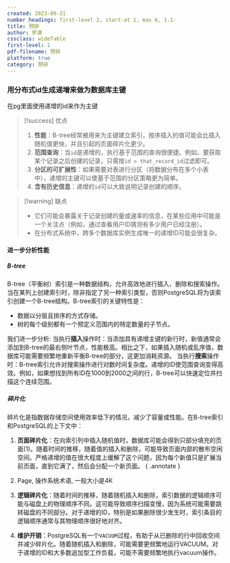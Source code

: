 ```yaml
---
created: 2023-09-21
number headings: first-level 2, start-at 1, max 6, 1.1-
title: 预研
author: 罗潇
cssclass: wideTable
first-level: 1
pdf-filename: 预研
platform: true
category: 预研
---
```


### 用分布式id生成递增来做为数据库主键

在pg里面使用递增的id来作为主键

> [!success] 优点
> 1. **性能**：B-tree经常被用来为主键建立索引，按序插入的值可能会比插入随机值更快，并且引起的页面碎片化更少。
> 2. **范围查询**：当`id`是递增的，执行基于范围的查询很便捷。例如，要获取某个记录之后创建的记录，只需按`id > that_record_id`过滤即可。
> 3. **分区的可扩展性**：如果需要对表进行分区（将数据分布在多个小表中），递增的主键可以使基于范围的分区策略更为简单。
> 4. **含有历史信息**：递增的`id`可以大致说明记录创建的顺序。

> [!warning] 缺点
> - 它们可能会暴露关于记录创建的量或速率的信息，在某些应用中可能是一个关注点（例如，通过查看用户ID猜测有多少用户已经注册）。
> - 在分布式系统中，跨多个数据库实例生成唯一的递增ID可能会很复杂。

#### 进一步分析性能

##### B-tree

B-tree（平衡树）索引是一种数据结构，允许高效地进行插入、删除和搜索操作。当在某列上创建索引时，除非指定了另一种索引类型，否则PostgreSQL将为该索引创建一个B-tree结构。B-tree索引的关键特性是：

- 数据以分层且排序的方式存储。
- 树的每个级别都有一个预定义范围内的特定数量的子节点。

我们进一步分析:
当执行**插入**操作时：当添加具有递增主键的新行时，新值通常会添加到B-tree的最右侧叶节点，性能极高。相比之下，如果插入随机或乱序值，数据库可能需要频繁地重新平衡B-tree的部分，这更加消耗资源。
当执行**搜索**操作时：B-tree索引允许对搜索操作进行对数时间复杂度。递增的ID使范围查询变得高效。例如，如果想找到所有ID在1000到2000之间的行，B-tree可以快速定位并扫描这个连续范围。

##### 碎片化

碎片化是指数据存储空间使用效率低下的情况，减少了容量或性能。在B-tree索引和PostgreSQL的上下文中：

1. **页面碎片化**：在向索引列中插入随机值时，数据库可能会得到只部分填充的页面(1)。随着时间的推移，随着值的插入和删除，可能导致页面内部的散布空闲空间。严格递增的值在很大程度上缓解了这个问题，因为每个新值只是扩展当前页面，直到它满了，然后会分配一个新页面。
{ .annotate }

1. Page, 操作系统术语, 一般大小是4K
2. **逻辑碎片化**：随着时间的推移，随着随机插入和删除，索引数据的逻辑顺序可能与磁盘上的物理顺序不同。这可能导致顺序扫描变慢，因为系统可能需要跳转磁盘的不同部分。对于递增的ID，特别是如果删除很少发生时，索引条目的逻辑顺序通常与其物理顺序很好地对齐。
3. **维护开销**：PostgreSQL有一个`VACUUM`过程，有助于从已删除的行中回收空间并减少碎片化。随着随机插入和删除，可能需要更频繁地运行VACUUM。对于递增的ID和大多数追加型工作负载，可能不需要频繁地执行vacuum操作。



